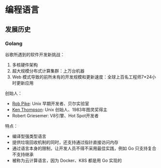 # 编程语言
## 发展历史

### Golang
谷歌所遇到的软件开发新挑战：
1. 多核硬件架构
2. 超⼤规模分布式计算集群：上万台机器
3. Web 模式导致的前所未有的开发规模和更新速度：全球上百名工程师7*24小时更新应用

创始人：
- [Rob Pike](https://en.wikipedia.org/wiki/Rob_Pike): Unix 早期开发者、贝尔实验室
- [Ken Thompson](https://en.wikipedia.org/wiki/Ken_Thompson): Unix 创始人、1983年图灵奖得主
- Robert Griesemer: V8引擎、Hot Spot开发者

特点：
- 编译型强类型语言
- 提供垃圾回收机制的同时，还支持通过指针直接访问内存
- 通过语言本身的限制，让开发人员不得不采用最佳实践，例如 Go 只支持复合不支持继承
- 被称为云计算语言，因为 Docker、K8S 都是用 Go 实现的

